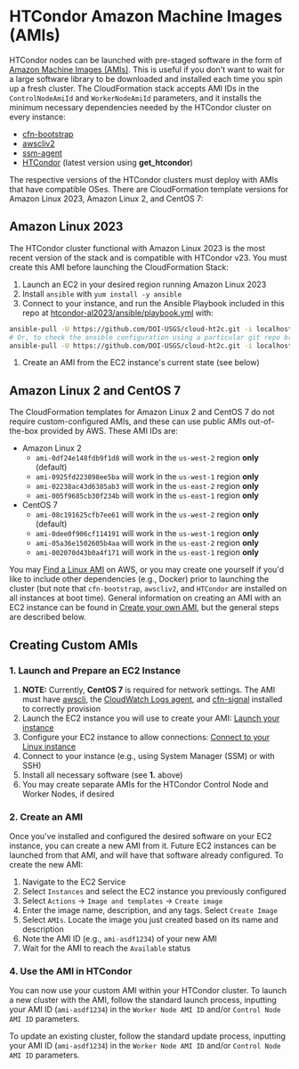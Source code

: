# HTCondor Amazon Machine Images (AMIs)

HTCondor nodes can be launched with pre-staged software in the form of [Amazon
Machine Images
(AMIs)](https://docs.aws.amazon.com/AWSEC2/latest/UserGuide/AMIs.html). This is
useful if you don't want to wait for a large software library to be downloaded
and installed each time you spin up a fresh cluster. The CloudFormation stack
accepts AMI IDs in the `ControlNodeAmiId` and `WorkerNodeAmiId` parameters, and
it installs the minimum necessary dependencies needed by the HTCondor cluster on
every instance:

- [cfn-bootstrap](https://docs.aws.amazon.com/AWSCloudFormation/latest/UserGuide/cfn-helper-scripts-reference.html#cfn-helper-scripts-reference-downloads)
- [awscliv2](https://docs.aws.amazon.com/cli/latest/userguide/getting-started-install.html)
- [ssm-agent](https://docs.aws.amazon.com/systems-manager/latest/userguide/ssm-agent.html)
- [HTCondor](https://htcondor.readthedocs.io/en/latest/getting-htcondor/admin-quick-start.html)
  (latest version using **get_htcondor**)

The respective versions of the HTCondor clusters must deploy with AMIs that have
compatible OSes. There are CloudFormation template versions for Amazon Linux
2023, Amazon Linux 2, and CentOS 7:

## Amazon Linux 2023

The HTCondor cluster functional with Amazon Linux 2023 is the most recent
version of the stack and is compatible with HTCondor v23. You must create this
AMI before launching the CloudFormation Stack:

1. Launch an EC2 in your desired region running Amazon Linux 2023
1. Install `ansible` with `yum install -y ansible`
1. Connect to your instance, and run the Ansible Playbook included in this repo
   at
   [htcondor-al2023/ansible/playbook.yml](../htcondor-al2023/ansible/playbook.yml)
   with:

```bash
ansible-pull -U https://github.com/DOI-USGS/cloud-ht2c.git -i localhost htcondor-al2023/ansible/playbook.yml
# Or, to check the ansible configuration using a particular git repo branch:
ansible-pull -U https://github.com/DOI-USGS/cloud-ht2c.git -i localhost htcondor-al2023/ansible/playbook.yml --check --checkout 2-bring-into-parity-with-chs-stack
```

1. Create an AMI from the EC2 instance's current state (see below)

## Amazon Linux 2 and CentOS 7

The CloudFormation templates for Amazon Linux 2 and CentOS 7 do not require
custom-configured AMIs, and these can use public AMIs out-of-the-box provided by
AWS. These AMI IDs are:

- Amazon Linux 2
  - `ami-0df24e148fdb9f1d8` will work in the `us-west-2` region **only**
    (default)
  - `ami-0925fd223898ee5ba` will work in the `us-west-1` region **only**
  - `ami-02238ac43d6385ab3` will work in the `us-east-2` region **only**
  - `ami-005f9685cb30f234b` will work in the `us-east-1` region **only**
- CentOS 7
  - `ami-08c191625cfb7ee61` will work in the `us-west-2` region **only**
    (default)
  - `ami-0dee0f906cf114191` will work in the `us-west-1` region **only**
  - `ami-05a36e1502605b4aa` will work in the `us-east-2` region **only**
  - `ami-002070d43b0a4f171` will work in the `us-east-1` region **only**

You may [Find a Linux
AMI](https://docs.aws.amazon.com/AWSEC2/latest/UserGuide/finding-an-ami.html) on
AWS, or you may create one yourself if you'd like to include other dependencies
(e.g., Docker) prior to launching the cluster (but note that `cfn-bootstrap`,
`awscliv2`, and `HTCondor` are installed on all instances at boot time). General
information on creating an AMI with an EC2 instance can be found in [Create your
own
AMI](https://docs.aws.amazon.com/AWSEC2/latest/UserGuide/AMIs.html#creating-an-ami),
but the general steps are described below.

## Creating Custom AMIs

### 1. Launch and Prepare an EC2 Instance

1. **NOTE:** Currently, **CentOS 7** is required for network settings. The AMI
   must have [awscli](https://aws.amazon.com/cli/), the [CloudWatch Logs
   agent](https://docs.aws.amazon.com/AmazonCloudWatch/latest/logs/QuickStartEC2Instance.html),
   and
   [cfn-signal](https://docs.aws.amazon.com/AWSCloudFormation/latest/UserGuide/cfn-helper-scripts-reference.html)
   installed to correctly provision
1. Launch the EC2 instance you will use to create your AMI: [Launch your
   instance](https://docs.aws.amazon.com/AWSEC2/latest/UserGuide/LaunchingAndUsingInstances.html)
1. Configure your EC2 instance to allow connections: [Connect to your Linux
   instance](https://docs.aws.amazon.com/AWSEC2/latest/UserGuide/AccessingInstances.html)
1. Connect to your instance (e.g., using System Manager (SSM) or with SSH)
1. Install all necessary software (see **1.** above)
1. You may create separate AMIs for the HTCondor Control Node and Worker Nodes,
   if desired

### 2. Create an AMI

Once you've installed and configured the desired software on your EC2 instance,
you can create a new AMI from it. Future EC2 instances can be launched from that
AMI, and will have that software already configured. To create the new AMI:

1. Navigate to the EC2 Service
2. Select `Instances` and select the EC2 instance you previously configured
3. Select `Actions` -> `Image and templates` -> `Create image`
4. Enter the image name, description, and any tags. Select `Create Image`
5. Select `AMIs`. Locate the image you just created based on its name and
   description
6. Note the AMI ID (e.g., `ami-asdf1234`) of your new AMI
7. Wait for the AMI to reach the `Available` status

### 4. Use the AMI in HTCondor

You can now use your custom AMI within your HTCondor cluster. To launch a new
cluster with the AMI, follow the standard launch process, inputting your AMI ID
(`ami-asdf1234`) in the `Worker Node AMI ID` and/or `Control Node AMI ID`
parameters.

To update an existing cluster, follow the standard update process, inputting
your AMI ID (`ami-asdf1234`) in the `Worker Node AMI ID` and/or `Control Node
AMI ID` parameters.
